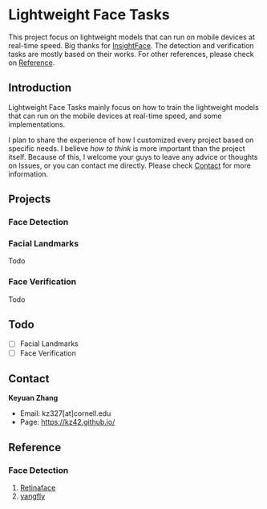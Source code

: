 # Lightweight Face Tasks

This project focus on lightweight models that can run on mobile devices at real-time speed. Big thanks for [InsightFace](https://github.com/deepinsight/insightface). The detection and verification tasks are mostly based on their works. For other references, please check on [Reference](#reference). 

## Introduction

Lightweight Face Tasks mainly focus on how to train the lightweight models that can run on the mobile devices at real-time speed, and some implementations.

I plan to share the experience of how I customized every project based on specific needs. I believe *how to think* is more important than the project itself. Because of this, I welcome your guys to leave any advice or thoughts on Issues, or you can contact me directly. Please check [Contact](#contact) for more information. 

## Projects

### Face Detection

### Facial Landmarks

Todo

### Face Verification

Todo

## Todo

- [ ] Facial Landmarks
- [ ] Face Verification

## Contact

**Keyuan Zhang**

- Email: kz327[at]cornell.edu
- Page: https://kz42.github.io/

## Reference

### Face Detection

1. [Retinaface](https://github.com/deepinsight/insightface/tree/master/detection/retinaface)
2. [yangfly](https://github.com/yangfly)

